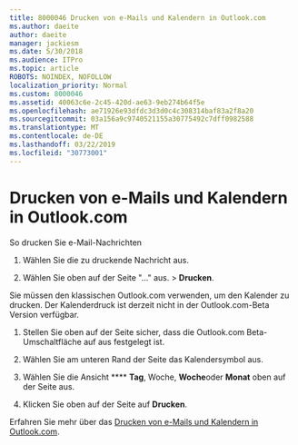 ```yaml
---
title: 8000046 Drucken von e-Mails und Kalendern in Outlook.com
ms.author: daeite
author: daeite
manager: jackiesm
ms.date: 5/30/2018
ms.audience: ITPro
ms.topic: article
ROBOTS: NOINDEX, NOFOLLOW
localization_priority: Normal
ms.custom: 8000046
ms.assetid: 40063c6e-2c45-420d-ae63-9eb274b64f5e
ms.openlocfilehash: ae71926e93dfdc3d3d0c4c308314baf83a2f8a20
ms.sourcegitcommit: 03a156a9c9740521155a30775492c7dff0982588
ms.translationtype: MT
ms.contentlocale: de-DE
ms.lasthandoff: 03/22/2019
ms.locfileid: "30773001"
---
```

# <a name="print-email-and-calendars-in-outlookcom"></a>Drucken von e-Mails und Kalendern in Outlook.com

So drucken Sie e-Mail-Nachrichten
  
1. Wählen Sie die zu druckende Nachricht aus.
    
2. Wählen Sie oben auf der Seite "..." aus. \> **Drucken**. 
    
Sie müssen den klassischen Outlook.com verwenden, um den Kalender zu drucken. Der Kalenderdruck ist derzeit nicht in der Outlook.com-Beta Version verfügbar.
  
1. Stellen Sie oben auf der Seite sicher, dass die Outlook.com Beta-Umschaltfläche auf aus festgelegt ist.
    
2. Wählen Sie am unteren Rand der Seite das Kalendersymbol aus.
    
3. Wählen Sie die Ansicht **** **Tag**, Woche, **Woche**oder **Monat** oben auf der Seite aus. 
    
4. Klicken Sie oben auf der Seite auf **Drucken**. 
    
Erfahren Sie mehr über das [Drucken von e-Mails und Kalendern in Outlook.com](https://go.microsoft.com/fwlink/p/?linkid=2001208&amp;clcid=0x409).
  

